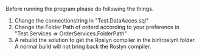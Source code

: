 Before running the program please do following the things.

1. Change the connectionstring in "Test.DataAcces.sql"
2. Change the  Folder Path of orderd according to your preference in "Test.Services => OrderServices.FolderPath"
3. A rebuild the solution to get the Roslyn compiler in the bin\roslyn\ folder. 
   A normal build will not bring back the Roslyn compiler.
